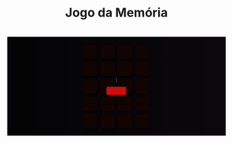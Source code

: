 <h1 align="center">Jogo da Memória</h1>

<h1 align="center">
    <img alt="readme" title="readme" src="./imgs/jogo-da-memoria.gif">
</h1>
